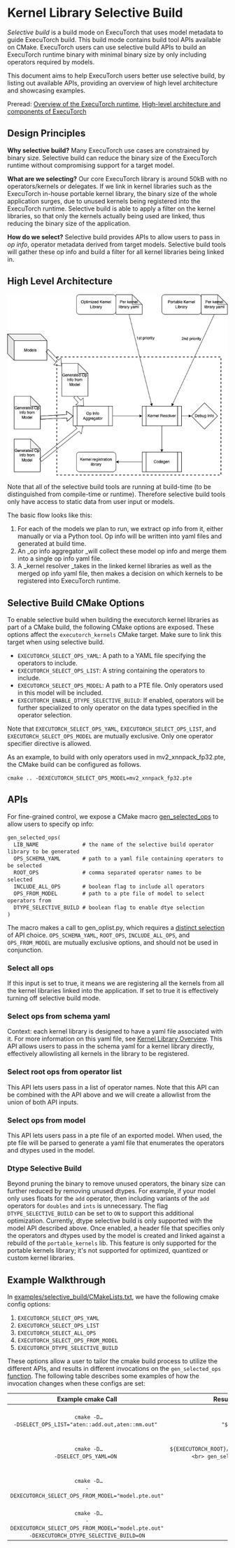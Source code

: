 # Kernel Library Selective Build

_Selective build_ is a build mode on ExecuTorch that uses model metadata to guide ExecuTorch build. This build mode contains build tool APIs available on CMake. ExecuTorch users can use selective build APIs to build an ExecuTorch runtime binary with minimal binary size by only including operators required by models.

This document aims to help ExecuTorch users better use selective build, by listing out available APIs, providing an overview of high level architecture and showcasing examples.

Preread: [Overview of the ExecuTorch runtime](runtime-overview.md), [High-level architecture and components of ExecuTorch](getting-started-architecture.md)


## Design Principles

**Why selective build?** Many ExecuTorch use cases are constrained by binary size. Selective build can reduce the binary size of the ExecuTorch runtime without compromising support for a target model.

**What are we selecting?** Our core ExecuTorch library is around 50kB with no operators/kernels or delegates. If we link in kernel libraries such as the ExecuTorch in-house portable kernel library, the binary size of the whole application surges, due to unused kernels being registered into the ExecuTorch runtime. Selective build is able to apply a filter on the kernel libraries, so that only the kernels actually being used are linked, thus reducing the binary size of the application.

**How do we select?** Selective build provides APIs to allow users to pass in _op info_, operator metadata derived from target models. Selective build tools will gather these op info and build a filter for all kernel libraries being linked in.


## High Level Architecture



![](_static/img/kernel-library-selective-build.png)


Note that all of the selective build tools are running at build-time (to be distinguished from compile-time or runtime). Therefore selective build tools only have access to static data from user input or models.

The basic flow looks like this:



1. For each of the models we plan to run, we extract op info from it, either manually or via a Python tool. Op info will be written into yaml files and generated at build time.
2. An _op info aggregator _will collect these model op info and merge them into a single op info yaml file.
3. A _kernel resolver _takes in the linked kernel libraries as well as the merged op info yaml file, then makes a decision on which kernels to be registered into ExecuTorch runtime.


## Selective Build CMake Options

To enable selective build when building the executorch kernel libraries as part of a CMake build, the following CMake options are exposed. These options affect the `executorch_kernels` CMake target. Make sure to link this target when using selective build.

 * `EXECUTORCH_SELECT_OPS_YAML`: A path to a YAML file specifying the operators to include.
 * `EXECUTORCH_SELECT_OPS_LIST`: A string containing the operators to include.
 * `EXECUTORCH_SELECT_OPS_MODEL`: A path to a PTE file. Only operators used in this model will be included.
 * `EXECUTORCH_ENABLE_DTYPE_SELECTIVE_BUILD`: If enabled, operators will be further specialized to only operator on the data types specified in the operator selection.

Note that `EXECUTORCH_SELECT_OPS_YAML`, `EXECUTORCH_SELECT_OPS_LIST`, and `EXECUTORCH_SELECT_OPS_MODEL` are mutually exclusive. Only one operator specifier directive is allowed.

As an example, to build with only operators used in mv2_xnnpack_fp32.pte, the CMake build can be configured as follows.
```
cmake .. -DEXECUTORCH_SELECT_OPS_MODEL=mv2_xnnpack_fp32.pte
```

## APIs

For fine-grained control, we expose a CMake macro [gen_selected_ops](https://github.com/pytorch/executorch/blob/main/tools/cmake/Codegen.cmake#L12) to allow users to specify op info:

```
gen_selected_ops(
  LIB_NAME              # the name of the selective build operator library to be generated
  OPS_SCHEMA_YAML       # path to a yaml file containing operators to be selected
  ROOT_OPS              # comma separated operator names to be selected
  INCLUDE_ALL_OPS       # boolean flag to include all operators
  OPS_FROM_MODEL        # path to a pte file of model to select operators from
  DTYPE_SELECTIVE_BUILD # boolean flag to enable dtye selection
)
```

The macro makes a call to gen_oplist.py, which requires a [distinct selection](https://github.com/BujSet/executorch/blob/main/codegen/tools/gen_oplist.py#L222-L228) of API choice. `OPS_SCHEMA_YAML`, `ROOT_OPS`, `INCLUDE_ALL_OPS`, and `OPS_FROM_MODEL` are mutually exclusive options, and should not be used in conjunction. 

### Select all ops

If this input is set to true, it means we are registering all the kernels from all the kernel libraries linked into the application. If set to true it is effectively turning off selective build mode.


### Select ops from schema yaml

Context: each kernel library is designed to have a yaml file associated with it. For more information on this yaml file, see [Kernel Library Overview](kernel-library-overview.md). This API allows users to pass in the schema yaml for a kernel library directly, effectively allowlisting all kernels in the library to be registered.


### Select root ops from operator list

This API lets users pass in a list of operator names. Note that this API can be combined with the API above and we will create a allowlist from the union of both API inputs.

### Select ops from model

This API lets users pass in a pte file of an exported model. When used, the pte file will be parsed to generate a yaml file that enumerates the operators and dtypes used in the model. 

### Dtype Selective Build

Beyond pruning the binary to remove unused operators, the binary size can further reduced by removing unused dtypes. For example, if your model only uses floats for the `add` operator, then including variants of the `add` operators for `doubles` and `ints` is unnecessary. The flag `DTYPE_SELECTIVE_BUILD` can be set to `ON` to support this additional optimization. Currently, dtype selective build is only supported with the model API described above. Once enabled, a header file that specifies only the operators and dtypes used by the model is created and linked against a rebuild of the `portable_kernels` lib. This feature is only supported for the portable kernels library; it's not supported for optimized, quantized or custom kernel libraries.

## Example Walkthrough

In [examples/selective_build/CMakeLists.txt](https://github.com/BujSet/executorch/blob/main/examples/selective_build/CMakeLists.txt#L48-L72), we have the following cmake config options:

1. `EXECUTORCH_SELECT_OPS_YAML`
2. `EXECUTORCH_SELECT_OPS_LIST`
3. `EXECUTORCH_SELECT_ALL_OPS`
4. `EXECUTORCH_SELECT_OPS_FROM_MODEL`
5. `EXECUTORCH_DTYPE_SELECTIVE_BUILD`

These options allow a user to tailor the cmake build process to utilize the different APIs, and results in different invocations on the `gen_selected_ops` [function](https://github.com/BujSet/executorch/blob/main/examples/selective_build/CMakeLists.txt#L110-L123). The following table describes some examples of how the invocation changes when these configs are set:

| Example cmake Call | Resultant `gen_selected_ops` Invocation |
| :----: | :---:| 
|<code><br>  cmake -D… -DSELECT_OPS_LIST="aten::add.out,aten::mm.out" <br></code> | <code><br>  gen_selected_ops("" "${SELECT_OPS_LIST}" "" "" "") <br></code> |
|<code><br> cmake -D… -DSELECT_OPS_YAML=ON <br></code> | <code><br>  set(_custom_ops_yaml ${EXECUTORCH_ROOT}/examples/portable/custom_ops/custom_ops.yaml) <br> gen_selected_ops("${_custom_ops_yaml}" "" "") <br></code> |
|<code><br> cmake -D… -DEXECUTORCH_SELECT_OPS_FROM_MODEL="model.pte.out" <br></code> | <code><br> gen_selected_ops("" "" "" "${_model_path}" "") <br></code> |
|<code><br> cmake -D… -DEXECUTORCH_SELECT_OPS_FROM_MODEL="model.pte.out" -DEXECUTORCH_DTYPE_SELECTIVE_BUILD=ON<br></code> | <code><br> gen_selected_ops("" "" "" "${_model_path}" "ON") <br></code> |
